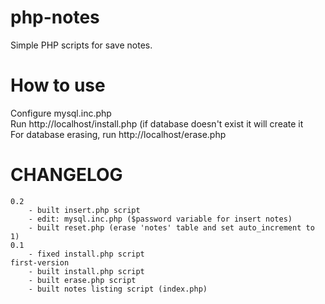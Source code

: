 # php-notes
Simple PHP scripts for save notes.

# How to use
Configure mysql.inc.php<br />
Run http://localhost/install.php (if database doesn't exist it will create it<br />
For database erasing, run http://localhost/erase.php<br />

# CHANGELOG
	0.2
		- built insert.php script
		- edit: mysql.inc.php ($password variable for insert notes)
		- built reset.php (erase 'notes' table and set auto_increment to 1)
	0.1
		- fixed install.php script
	first-version
		- built install.php script
		- built erase.php script
		- built notes listing script (index.php)
